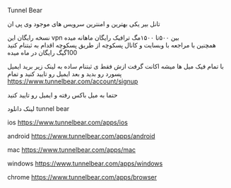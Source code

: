 Tunnel Bear 

تانل بیر یکی بهترین و امنترین سرویس های موجود وی پی ان 

نسخه رایگان این vpn   بین ۵۰۰تا ۱۵۰۰مگ ترافیک رایگان ماهانه میده  
همچنین با مراجعه با وبسایت و کانال  پسکوچه  از طریق پسکوچه اقدام به ثبتنام کنید 100گیگ رایگان در ماه میده 

با تمام فیک میل ها میشه اکانت  گرفت ازش  فقط  ی ثبتنام ساده 
به لینک زیر برید ایمیل پسورد رو بدید و بعد ایمیل رو تایید کنید و تمام 
https://www.tunnelbear.com/account/signup

حتما به میل باکس رفته و ایمیل رو تایید کنید

لینک دانلود tunnel bear 

ios 
https://www.tunnelbear.com/apps/ios

android
https://www.tunnelbear.com/apps/android

mac 
https://www.tunnelbear.com/apps/mac

windows
https://www.tunnelbear.com/apps/windows

chrome
https://www.tunnelbear.com/apps/browser
